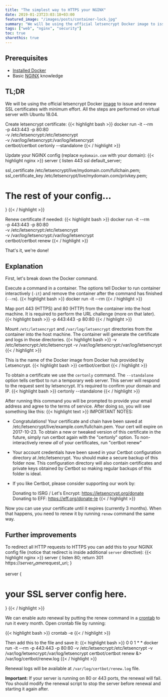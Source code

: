 ```yaml
---
title: "The simplest way to HTTPS your NGINX"
date: 2019-01-23T23:03:18+03:00
featured_image: "/images/posts/container-lock.jpg"
summary: "We will be using the official letsencrypt Docker image to issue and renew SSL certificates with minimum effort."
tags: ["web", "nginx", "security"]
toc: true
sharethis: true
---
```


## Prerequisites

* [Installed Docker](https://docs.docker.com/install/)
* Basic [NGINX](https://www.nginx.com/resources/glossary/nginx/) knowledge

## TL;DR

We will be using the official letsencrypt Docker [image](https://hub.docker.com/r/certbot/certbot) to issue and renew SSL certificates with minimum effort. All the steps are performed on virtual server with Ubuntu 18.04.

Create letsencrypt certificate:
{{< highlight bash >}}
docker run -it --rm \
  -p 443:443 -p 80:80 \
  -v /etc/letsencrypt:/etc/letsencrypt \
  -v /var/log/letsencrypt:/var/log/letsencrypt \
  certbot/certbot certonly --standalone
{{< / highlight >}}

Update your NGINX config (replace `mydomain.com` with your domain):
{{< highlight nginx >}}
server {
  listen 443 ssl default_server;

  ssl_certificate /etc/letsencrypt/live/mydomain.com/fullchain.pem;
  ssl_certificate_key /etc/letsencrypt/live/mydomain.com/privkey.pem;

  # The rest of your config...
}
{{< / highlight >}}

Renew certificate if needed:
{{< highlight bash >}}
docker run -it --rm \
  -p 443:443 -p 80:80 \
  -v /etc/letsencrypt:/etc/letsencrypt \
  -v /var/log/letsencrypt:/var/log/letsencrypt \
  certbot/certbot renew
{{< / highlight >}}

That's it, we're done!

## Explanation

First, let's break down the Docker command. 

Execute a command in a container. The options tell Docker to run container interactively (`-it`) and remove the container after the command has finished (`--rm`).
{{< highlight bash >}}
docker run -it --rm
{{< / highlight >}}

Map port 443 (HTTPS) and 80 (HTTP) from the container into the host machine. It is required to perform the URL challenge (more on that later).
{{< highlight bash >}}
-p 443:443 -p 80:80
{{< / highlight >}}

Mount `/etc/letsencrypt` and `/var/log/letsencrypt` directories from the container into the host machine. The container will generate the certificate and logs in those directories.
{{< highlight bash >}}
-v /etc/letsencrypt:/etc/letsencrypt
-v /var/log/letsencrypt:/var/log/letsencrypt
{{< / highlight >}}

This is the name of the Docker image from Docker hub provided by Letsencrypt.
{{< highlight bash >}}
certbot/certbot
{{< / highlight >}}

To obtain a certificate we use the `certonly` command. The `--standalone` option tells certbot to run a temporary web server. This server will respond to the request sent by letsencrypt. It's required to confirm your domain and IP.
{{< highlight bash >}}
certonly --standalone
{{< / highlight >}}

After running this command you will be prompted to provide your email address and agree to the terms of service. After doing so, you will see something like this:
{{< highlight text >}}
IMPORTANT NOTES:
 - Congratulations! Your certificate and chain have been saved at
   /etc/letsencrypt/live/example.com/fullchain.pem. Your cert will
   expire on 2017-10-23. To obtain a new or tweaked version of this
   certificate in the future, simply run certbot again with the
   "certonly" option. To non-interactively renew *all* of your
   certificates, run "certbot renew"
 - Your account credentials have been saved in your Certbot
   configuration directory at /etc/letsencrypt. You should make a
   secure backup of this folder now. This configuration directory will
   also contain certificates and private keys obtained by Certbot so
   making regular backups of this folder is ideal.
 - If you like Certbot, please consider supporting our work by:

   Donating to ISRG / Let's Encrypt:   https://letsencrypt.org/donate
   Donating to EFF:                    https://eff.org/donate-le
{{< / highlight >}}

Now you can use your certificate until it expires (currently 3 months). When that happens, you need to renew it by running `renew` command the same way.

## Further improvements

To redirect all HTTP requests to HTTPS you can add this to your NGINX config file (notice that redirect is inside additional `server` directive): 
{{< highlight nginx >}}
server {
  listen 80;
  return 301 https://$server_name$request_uri;
}

server {
  # your SSL server config here.
}
{{< / highlight >}}

We can enable auto renewal by putting the renew command in a [crontab](https://en.wikipedia.org/wiki/Cron) to run it every month. 
Open crontab file by running:

{{< highlight bash >}}
crontab -e
{{< / highlight >}}

Then add this to the file and save it:
{{< highlight bash >}}
0 0 1 * * docker run -it --rm -p 443:443 -p 80:80 -v /etc/letsencrypt:/etc/letsencrypt -v /var/log/letsencrypt:/var/log/letsencrypt certbot/certbot renew &> /var/log/certbot/renew.log
{{< / highlight >}}

Renewal logs will be available at `/var/log/certbot/renew.log` file. 

**Important:** If your server is running on 80 or 443 ports, the renewal will fail. You should modify the renewal script to stop the server before renewal and starting it again after.









